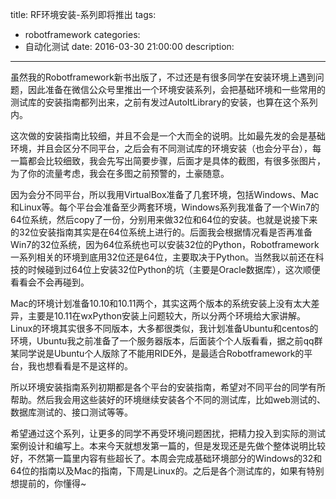 title: RF环境安装-系列即将推出
tags:
  - robotframework
categories:
  - 自动化测试
date: 2016-03-30 21:00:00
description:
---

虽然我的Robotframework新书出版了，不过还是有很多同学在安装环境上遇到问题，因此准备在微信公众号里推出一个环境安装系列，会把基础环境和一些常用的测试库的安装指南都列出来，之前有发过AutoItLibrary的安装，也算在这个系列内。

这次做的安装指南比较细，并且不会是一个大而全的说明。比如最先发的会是基础环境，并且会区分不同平台，之后会有不同测试库的环境安装（也会分平台），每一篇都会比较细致，我会先写出简要步骤，后面才是具体的截图，有很多张图片，为了你的流量考虑，我会在多图之前预警的，土豪随意。

<!-- more -->

因为会分不同平台，所以我用VirtualBox准备了几套环境，包括Windows、Mac和Linux等。每个平台会准备至少两套环境，Windows系列我准备了一个Win7的64位系统，然后copy了一份，分别用来做32位和64位的安装。也就是说接下来的32位安装指南其实是在64位系统上进行的。后面我会根据情况看是否再准备Win7的32位系统，因为64位系统也可以安装32位的Python，Robotframework一系列相关的环境到底用32位还是64位，主要取决于Python。当然我以前还在科技的时候碰到过64位上安装32位Python的坑（主要是Oracle数据库），这次顺便看看会不会再碰到。

Mac的环境计划准备10.10和10.11两个，其实这两个版本的系统安装上没有太大差异，主要是10.11在wxPython安装上问题较大，所以分两个环境给大家讲解。Linux的环境其实很多不同版本，大多都很类似，我计划准备Ubuntu和centos的环境，Ubuntu我之前准备了一个服务器版本，后面装个个人版看看，据之前qq群某同学说是Ubuntu个人版除了不能用RIDE外，是最适合Robotframework的平台，我也想看看是不是这样的。

所以环境安装指南系列初期都是各个平台的安装指南，希望对不同平台的同学有所帮助。然后我会用这些装好的环境继续安装各个不同的测试库，比如web测试的、数据库测试的、接口测试等等。

希望通过这个系列，让更多的同学不再受环境问题困扰，把精力投入到实际的测试案例设计和编写上。本来今天就想发第一篇的，但是发现还是先做个整体说明比较好，不然第一篇里内容有些超长了。本周会完成基础环境部分的Windows的32和64位的指南以及Mac的指南，下周是Linux的。之后是各个测试库的，如果有特别想提前的，你懂得~


